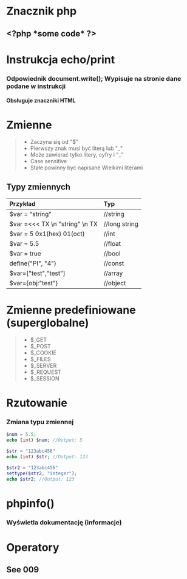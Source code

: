# Znacznik php 
## **<?php \*some code\* ?\>**

# Instrukcja **echo/print**
### Odpowiednik __document.write();__ Wypisuje na stronie dane podane w instrukcji
#### Obsługuje znaczniki HTML

# Zmienne

> - Zaczyna się od "$"
> - Pierwszy znak musi być literą lub "_"
> - Może zawierać tylko litery, cyfry i "_"
> - Case sensitive
> - Stałe powinny być napisane Wielkimi literami

## Typy zmiennych
|  Przykład                     | Typ               |
|:------------------------------|:------------------|
| $var = "string"               | //string          |
| $var =<<< TX \n "string" \n TX| //long string     |
| $var = 5  0x1(hex) 01(oct)    | //int             |
| $var = 5.5                    | //float           |
| $var = true                   | //bool            |
| define("PI", "4")             | //const           |
| $var=["test","test"]          | //array           |
| $var={obj:"test"}             | //object          |

# Zmienne predefiniowane (superglobalne)

> - $_GET
> - $_POST
> - $_COOKIE
> - $_FILES
> - $_SERVER
> - $_REQUEST
> - $_SESSION

# Rzutowanie
### Zmiana typu zmiennej

```php
$num = 5.5;
echo (int) $num; //Output: 5

$str = "123abc456"
echo (int) $str; //Output: 123

$str2 = "123abc456"
settype($str2, "integer"); 
echo $str2; //Output: 123
```
# phpinfo()
### Wyświetla dokumentację (informacje)

# Operatory
## See 009